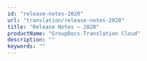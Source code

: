 ```yaml
---
id: "release-notes-2020"
url: "translation/release-notes-2020"
title: "Release Notes — 2020"
productName: "GroupDocs.Translation Cloud"
description: ""
keywords: ""
---
```



